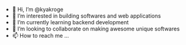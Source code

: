 - 👋 Hi, I’m @kyakroge
- 👀 I’m interested in building softwares and web applications
- 🌱 I’m currently learning backend development
- 💞️ I’m looking to collaborate on making awesome unique softwares
- 📫 How to reach me ...

<!---
kyakroge/kyakroge is a ✨ special ✨ repository because its `README.md` (this file) appears on your GitHub profile.
You can click the Preview link to take a look at your changes.
--->

